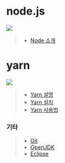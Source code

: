 # node.js
<img src="https://velopert.com/wp-content/uploads/2016/02/nodejs-2560x1440-1024x576.png"></img>
> * [Node 소개](https://github.com/jongchan1514/Study/blob/master/node/Node%EC%86%8C%EA%B0%9C.md)
# yarn
<img src="https://dpo58vnxvi356.cloudfront.net/simsim0709-gmail-com/image/46d429b8-2896-4a92-8f9d-44cbd5b2568a.jpeg"></img>
> * [Yarn 설명](https://github.com/jongchan1514/Study/blob/master/yarn/yarn%EC%84%A4%EB%AA%85.md)
> * [Yarn 설치](https://github.com/jongchan1514/Study/blob/master/yarn/yarn%EC%84%A4%EC%B9%98.md)
> * [Yarn 사용법](https://github.com/jongchan1514/Study/blob/master/yarn/yarn%EB%AA%85%EB%A0%B9%EC%96%B4.md)





### 기타
> * [Git](https://git-scm.com/book/ko/v2)
> * [OpenJDK](https://jdk.java.net/archive/)
> * [Eclipse](https://www.eclipse.org/)

